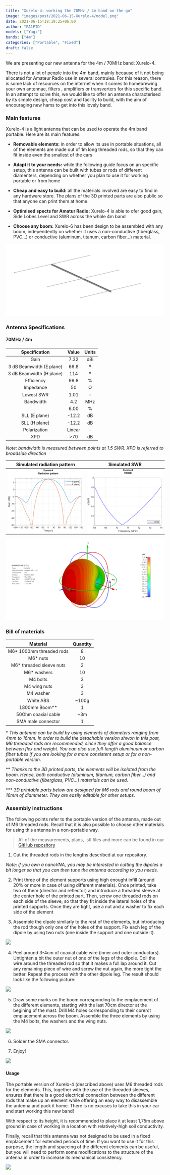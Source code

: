 ```yaml
---
title: "Xurelo-4: working the 70MHz / 4m band on-the-go"
image: "images/post/2021-06-15-Xurelo-4/model.png"
date: 2021-06-15T18:19:25+06:00
author: "EA1FID"
models: ["Yagi"]
bands: ["4m"]
categories: ["Portable", "Fixed"]
draft: false
---
```


We are presenting our new antenna for the 4m / 70MHz band: Xurelo-4.

There is not a lot of people into the 4m band, mainly because of it not being allocated for Amateur Radio use in several contruies. For this reason, there is some lack of resources on the internet when it comes to homebrewing your own antennae, filters , amplifiers or transverters for this specific band. In an attempt to solve this, we would like to offer an antenna characterised by its simple design, cheap cost and facility to build, with the aim of encouraging new hams to get into this lovely band.




### Main features

Xurelo-4 is a light antenna that can be used to operate the 4m band portable. Here are its main features:

- **Removable elements:** in order to allow its use in portable situations, all of the elements are made out of 1m long threaded rods, so that they can fit inside even the smallest of the cars

- **Adapt it to your needs:** while the following guide focus on an specific setup, this antenna can be built with tubes or rods of different diamenters, depending on whether you plan to use it for working portable or from home 

- **Cheap and easy to build:** all the materials involved are easy to find in any hardware store. The plans of the 3D printed parts are also public so that anyone can print them at home.

- **Optimised spects for Amatur Radio:** Xurelo-4 is able to ofer good gain, Side Lobes Level and SWR across the whole 4m band

- **Choose any boom:** Xurelo-6 has been design to be assembled with any boom, independently on whether it uses a non-conductive (fiberglass, PVC...) or conductive (aluminum, titanum, carbon fiber...) material.

![](../../images/post/2021-06-15-Xurelo-4/model.png)

### Antenna Specifications

#### 70MHz / 4m

|           **Specification**           |  **Value** | **Units** |
|:------------------------:|:------:|:-----:|
|           Gain           |    7.32    |  dBi  |
| 3 dB Beamwidth (E plane) |    66.8    |   º   |
| 3 dB Beamwidth (H plane) |    114     |   º   |
|        Efficiency        |    99.8    |   %   |
|         Impedance        |    50      |   Ω   |
|        Lowest SWR        |    1.01    |   -   |
|         Bandwidth        |    4.2     |  MHz  |
|                          |    6.00    |   %   |
|       SLL (E plane)      |    -12.2   |   dB  |
|       SLL (H plane)      |    -12.2   |   dB  |
|       Polarization       |    Linear  |   -   |
|            XPD           |    >70     |   dB  |

*Note: bandwidth is measured between points at 1.5 SWR. XPD is referred to broadside direction*

Simulated radiation pattern | Simulated SWR
:-------------------------:|:-------------------------:
![](../../images/post/2021-06-15-Xurelo-4/FF.png)  |  ![](../../images/post/2021-06-15-Xurelo-4/SWR.png)

![](../../images/post/2021-06-15-Xurelo-4/3D.png)


### Bill of materials

|                 **Material**                  |**Quantity**|
|:---------------------------------------------:|:--------:|
|            M6* 1000mm threaded rods           |     8    |
|                   M6* nuts                    |    10    |
|            M6* threaded sleeve nuts           |     2    |
|                 M6* washers                   |    10    |
|                   M4 bolts                    |     3    |
|                   M4 wing nuts                |     3    |
|                   M4 washer                   |     3    |
|                  White ABS                    |   ~100g  |
|                1800mm Boom**                  |     1    |
|             50Ohm coaxial cable               |    ~3m   |
|              SMA male connector               |     1    |


\* *This antenna can be build by using elements of diameters ranging from 4mm to 16mm. In order to build the detachable version shwon in this post, M6 threaded rods are recommended, since they offer a good balance between flex and weight. You can also use full-length aluminuum or carbon fiber tubes if you are looking for a more consistent setup or for a non-portable version.* 

\*\* *Thanks to the 3D printed parts, the elements will be isolated from the boom. Hence, both conductive (aluminum, titanium, carbon fiber...) and non-conductive (fiberglass, PVC...) materials can be used.*

\*\*\* *3D printable parts below are designed for M6 rods and round boom of 16mm of diammeter. They are easily editable for other setups.*

### Assembly instructions

The following points refer to the portable version of the antenna, made out of M6 threaded rods. Recall that it is also possible to choose other materials for using this antenna in a non-portable way.

>All of the measurements, plans, .stl files and more can be found in our [GitHub repository](https://github.com/pepassaco/FIDtennas)

1. Cut the threaded rods in the lengths described at our repository.

*Note: if you own a nanoVNA, you may be interested in cutting the dipoles a bit longer so that you can then tune the antenna according to you needs.*

2. Print three of the element supports using high enought infill (around 20% or more in case of using different materials). Once printed, take two of them (director and reflector) and introduce a threaded sleeve at the center hole of the printed part. Then, screw one threaded rods on each side of the sleeve, so that they fit inside the lateral holes of the printed supports. Once they are tight, use a nut and a washer to fix each side of the element

3. Assemble the dipole similarly to the rest of the elements, but introducing the rod though only one of the holes of the support. Fix each leg of the dipole by using two nuts (one inside the support and one outside it).

![](../../images/post/2021-06-15-Xurelo-4/el.jpeg)

4. Peel around 3-4cm of coaxial cable wire (inner and outer conductors). Untighten a bit the outer nut of one of the legs of the dipole. Coil the wire around the threaded rod so that it makes a full lap around it. Cut any remaining piece of wire and screw the nut again, the more tight the better. Repeat the process with the other dipole leg. The result should look like the following picture:

![](../../images/post/2021-06-15-Xurelo-4/coax.jpeg)

5. Draw some marks on the boom corresponding to the emplacement of the different elements, starting with the last 70cm director at the begining of the mast. Drill M4 holes corresponding to their corerct emplacement across the boom. Assemble the three elements by using the M4 bolts, the washers and the wing nuts.

![](../../images/post/2021-06-15-Xurelo-4/eng.jpeg)

6. Solder the SMA connector.

7. Enjoy!

![](../../images/post/2021-06-15-Xurelo-4/fin.jpeg)

#### Usage

The portable version of Xurelo-4 (described above) uses M6 threaded rods for the elements. This, together with the use of the threaded sleeves, ensures that there is a good electrical connection between the different rods that make up an element while offering an easy way to disassemble the antenna and pack it home. There is no excuses to take this in your car and start working this new band!

With respect to its height, it is recommended to place it at least 1,75m above ground in case of working in a location with relatively-high soil conductivity. 

Finally, recall that this antenna was not designed to be used in a fixed emplacement for extended periods of time. If you want to use it for this purpose, the length and spaceing of the different elements can be useful, but you will need to perform some modifications to the structure of the antenna in order to increase its mechanical consistency.

![](../../images/post/2021-06-15-Xurelo-4/con.jpeg)
